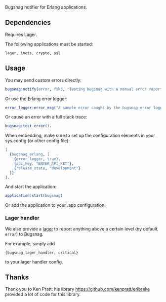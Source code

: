Bugsnag notifier for Erlang applications.

## Dependencies

Requires Lager.

The following applications must be started:

    lager, inets, crypto, ssl

## Usage

You may send custom errors directly:

```erlang
bugsnag:notify(error, fake, "Testing bugsnag with a manual error report", no_module, 0).
```

Or use the Erlang error logger:

```erlang
error_logger:error_msg("A sample error caught by the bugsnag error logger.").
```

Or cause an error with a full stack trace:

```erlang
bugsnag:test_error().
```

When embedding, make sure to set up the configuration elements in your sys.config (or other config file):

```erlang
[
  {bugsnag_erlang, [
    {error_logger, true},
    {api_key, "ENTER_API_KEY"},
    {release_state, "development"}
  ]}
].
```

And start the application:

```erlang
application:start(bugsnag)
```

Or add the application to your .app configuration.

### Lager handler

We also provide a [lager](https://github.com/basho/lager) to report anything
above a certain level (by default, `error`) to Bugsnag.

For example, simply add
```
{bugsnag_lager_handler, critical}
```
to your lager handler config.

## Thanks

Thank you to Ken Pratt: his library https://github.com/kenpratt/erlbrake provided a lot of code for this library.

